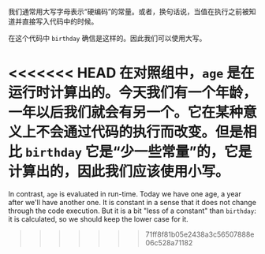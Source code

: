 我们通常用大写字母表示“硬编码”的常量。或者，换句话说，当值在执行之前被知道并直接写入代码中的时候。

在这个代码中 `birthday` 确信是这样的。因此我们可以使用大写。

<<<<<<< HEAD
在对照组中，`age` 是在运行时计算出的。今天我们有一个年龄，一年以后我们就会有另一个。它在某种意义上不会通过代码的执行而改变。但是相比 `birthday` 它是“少一些常量”的，它是计算出的，因此我们应该使用小写。
=======
In contrast, `age` is evaluated in run-time. Today we have one age, a year after we'll have another one. It is constant in a sense that it does not change through the code execution. But it is a bit "less of a constant" than `birthday`: it is calculated, so we should keep the lower case for it.
>>>>>>> 71ff8f81b05e2438a3c56507888e06c528a71182
